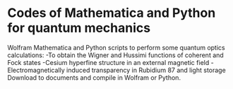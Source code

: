 # Codes of Mathematica and Python for quantum mechanics
 Wolfram Mathematica and Python scripts to perform some quantum optics calculations:
-To obtain the Wigner and Hussimi functions of coherent and Fock states
-Cesium hyperfine structure in an external magnetic field
-Electromagnetically induced transparency in Rubidium 87 and light storage
Download to documents and compile in Wolfram or Python.
